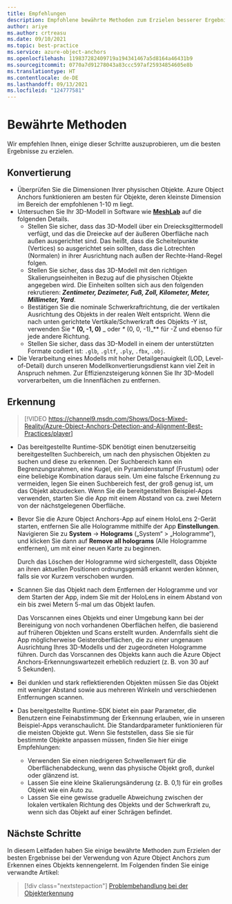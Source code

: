 ```yaml
---
title: Empfehlungen
description: Empfohlene bewährte Methoden zum Erzielen besserer Ergebnisse
author: ariye
ms.author: crtreasu
ms.date: 09/10/2021
ms.topic: best-practice
ms.service: azure-object-anchors
ms.openlocfilehash: 119837282409719a194341467a5d8164a46431b9
ms.sourcegitcommit: 0770a7d91278043a83ccc597af25934854605e8b
ms.translationtype: HT
ms.contentlocale: de-DE
ms.lasthandoff: 09/13/2021
ms.locfileid: "124777581"
---
```

# <a name="best-practices"></a>Bewährte Methoden

Wir empfehlen Ihnen, einige dieser Schritte auszuprobieren, um die besten Ergebnisse zu erzielen.

## <a name="conversion"></a>Konvertierung

- Überprüfen Sie die Dimensionen Ihrer physischen Objekte. Azure Object Anchors funktionieren am besten für Objekte, deren kleinste Dimension im Bereich der empfohlenen 1-10 m liegt.
- Untersuchen Sie Ihr 3D-Modell in Software wie [**MeshLab**](https://www.meshlab.net/) auf die folgenden Details.
  - Stellen Sie sicher, dass das 3D-Modell über ein Dreiecksgittermodell verfügt, und das die Dreiecke auf der äußeren Oberfläche nach außen ausgerichtet sind. Das heißt, dass die Scheitelpunkte (Vertices) so ausgerichtet sein sollten, dass die Lotrechten (Normalen) in ihrer Ausrichtung nach außen der Rechte-Hand-Regel folgen.
  - Stellen Sie sicher, dass das 3D-Modell mit den richtigen Skalierungseinheiten in Bezug auf die physischen Objekte angegeben wird. Die Einheiten sollten sich aus den folgenden rekrutieren: ***Zentimeter, Dezimeter, Fuß, Zoll, Kilometer, Meter, Millimeter, Yard***.
  - Bestätigen Sie die nominale Schwerkraftrichtung, die der vertikalen Ausrichtung des Objekts in der realen Welt entspricht. Wenn die nach unten gerichtete Vertikale/Schwerkraft des Objekts -Y ist, verwenden Sie * **(0, -1, 0)** _ oder _*_ (0, 0, -1)_** für -Z und ebenso für jede andere Richtung.
  - Stellen Sie sicher, dass das 3D-Modell in einem der unterstützten Formate codiert ist: `.glb`, `.gltf`, `.ply`, `.fbx`, `.obj`.
- Die Verarbeitung eines Modells mit hoher Detailgenauigkeit (LOD, Level-of-Detail) durch unseren Modellkonvertierungsdienst kann viel Zeit in Anspruch nehmen. Zur Effizienzsteigerung können Sie Ihr 3D-Modell vorverarbeiten, um die Innenflächen zu entfernen.

## <a name="detection"></a>Erkennung

> [!VIDEO https://channel9.msdn.com/Shows/Docs-Mixed-Reality/Azure-Object-Anchors-Detection-and-Alignment-Best-Practices/player]

- Das bereitgestellte Runtime-SDK benötigt einen benutzerseitig bereitgestellten Suchbereich, um nach den physischen Objekten zu suchen und diese zu erkennen. Der Suchbereich kann ein Begrenzungsrahmen, eine Kugel, ein Pyramidenstumpf (Frustum) oder eine beliebige Kombination daraus sein. Um eine falsche Erkennung zu vermeiden, legen Sie einen Suchbereich fest, der groß genug ist, um das Objekt abzudecken. Wenn Sie die bereitgestellten Beispiel-Apps verwenden, starten Sie die App mit einem Abstand von ca. zwei Metern von der nächstgelegenen Oberfläche.
- Bevor Sie die Azure Object Anchors-App auf einem HoloLens 2-Gerät starten, entfernen Sie alle Hologramme mithilfe der App **Einstellungen**.
  Navigieren Sie zu **System** -> **Holograms** („System“ > „Hologramme“), und klicken Sie dann auf **Remove all holograms** (Alle Hologramme entfernen), um mit einer neuen Karte zu beginnen.

  Durch das Löschen der Hologramme wird sichergestellt, dass Objekte an ihren aktuellen Positionen ordnungsgemäß erkannt werden können, falls sie vor Kurzem verschoben wurden.
- Scannen Sie das Objekt nach dem Entfernen der Hologramme und vor dem Starten der App, indem Sie mit der HoloLens in einem Abstand von ein bis zwei Metern 5-mal um das Objekt laufen.

  Das Vorscannen eines Objekts und einer Umgebung kann bei der Bereinigung von noch vorhandenen Oberflächen helfen, die basierend auf früheren Objekten und Scans erstellt wurden.
  Andernfalls sieht die App möglicherweise Geisteroberflächen, die zu einer ungenauen Ausrichtung Ihres 3D-Modells und der zugeordneten Hologramme führen. Durch das Vorscannen des Objekts kann auch die Azure Object Anchors-Erkennungswartezeit erheblich reduziert (z. B. von 30 auf 5 Sekunden).
- Bei dunklen und stark reflektierenden Objekten müssen Sie das Objekt mit weniger Abstand sowie aus mehreren Winkeln und verschiedenen Entfernungen scannen.
- Das bereitgestellte Runtime-SDK bietet ein paar Parameter, die Benutzern eine Feinabstimmung der Erkennung erlauben, wie in unseren Beispiel-Apps veranschaulicht. Die Standardparameter funktionieren für die meisten Objekte gut. Wenn Sie feststellen, dass Sie sie für bestimmte Objekte anpassen müssen, finden Sie hier einige Empfehlungen:
  - Verwenden Sie einen niedrigeren Schwellenwert für die Oberflächenabdeckung, wenn das physische Objekt groß, dunkel oder glänzend ist.
  - Lassen Sie eine kleine Skalierungsänderung (z. B. 0,1) für ein großes Objekt wie ein Auto zu.
  - Lassen Sie eine gewisse graduelle Abweichung zwischen der lokalen vertikalen Richtung des Objekts und der Schwerkraft zu, wenn sich das Objekt auf einer Schrägen befindet.

## <a name="next-steps"></a>Nächste Schritte

In diesem Leitfaden haben Sie einige bewährte Methoden zum Erzielen der besten Ergebnisse bei der Verwendung von Azure Object Anchors zum Erkennen eines Objekts kennengelernt. Im Folgenden finden Sie einige verwandte Artikel:

> [!div class="nextstepaction"]
> [Problembehandlung bei der Objekterkennung](./troubleshoot/object-detection.md)
